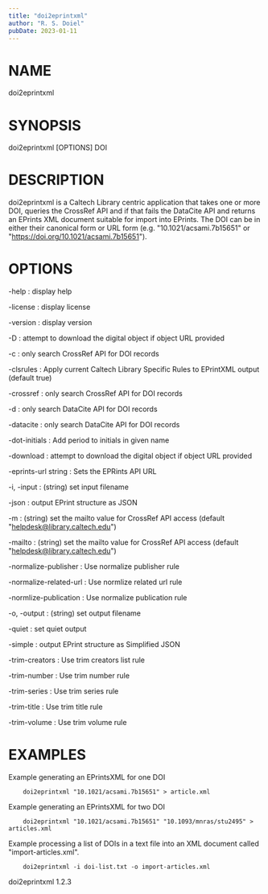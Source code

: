 ```yaml
---
title: "doi2eprintxml"
author: "R. S. Doiel"
pubDate: 2023-01-11
---
```


# NAME

doi2eprintxml

# SYNOPSIS

doi2eprintxml [OPTIONS] DOI

# DESCRIPTION

doi2eprintxml is a Caltech Library centric application that
takes one or more DOI, queries the CrossRef API
and if that fails the DataCite API and returns an
EPrints XML document suitable for import into
EPrints. The DOI can be in either their canonical
form or URL form (e.g. "10.1021/acsami.7b15651" or
"https://doi.org/10.1021/acsami.7b15651").

# OPTIONS

-help
: display help

-license
: display license

-version
: display version

-D
: attempt to download the digital object if object URL provided

-c
: only search CrossRef API for DOI records

-clsrules
: Apply current Caltech Library Specific Rules to EPrintXML output (default true)

-crossref
: only search CrossRef API for DOI records

-d
: only search DataCite API for DOI records

-datacite
: only search DataCite API for DOI records

-dot-initials
: Add period to initials in given name

-download
: attempt to download the digital object if object URL provided

-eprints-url string
: Sets the EPRints API URL

-i, -input
: (string) set input filename

-json
: output EPrint structure as JSON

-m
: (string) set the mailto value for CrossRef API access (default "helpdesk@library.caltech.edu")

-mailto
: (string) set the mailto value for CrossRef API access (default "helpdesk@library.caltech.edu")

-normalize-publisher
: Use normalize publisher rule

-normalize-related-url
: Use normlize related url rule

-normlize-publication
: Use normalize publication rule

-o, -output
: (string) set output filename

-quiet
: set quiet output

-simple
: output EPrint structure as Simplified JSON

-trim-creators
: Use trim creators list rule

-trim-number
: Use trim number rule

-trim-series
: Use trim series rule

-trim-title
: Use trim title rule

-trim-volume
: Use trim volume rule

# EXAMPLES

Example generating an EPrintsXML for one DOI

~~~
	doi2eprintxml "10.1021/acsami.7b15651" > article.xml
~~~

Example generating an EPrintsXML for two DOI

~~~
	doi2eprintxml "10.1021/acsami.7b15651" "10.1093/mnras/stu2495" > articles.xml
~~~

Example processing a list of DOIs in a text file into
an XML document called "import-articles.xml".

~~~
	doi2eprintxml -i doi-list.txt -o import-articles.xml
~~~

doi2eprintxml 1.2.3


